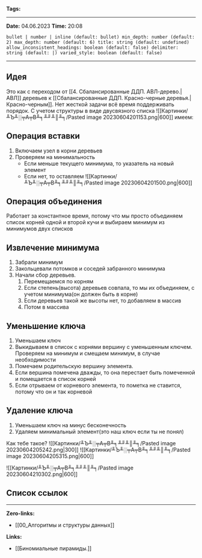 **Tags:** 
____
**Date:** 04.06.2023
**Time:** 20:08
```toc style:
bullet | number | inline (default: bullet) min_depth: number (default: 2) max_depth: number (default: 6) title: string (default: undefined) allow_inconsistent_headings: boolean (default: false) delimiter: string (default: |) varied_style: boolean (default: false)
```
____
## Идея
Это как с переходом от [[4. Сбалансированные ДДП. АВЛ-дерево.|АВЛ]] деревьев к [[Сбалансированные ДДП. Красно-черные деревья.|Красно-черным]]. Нет жесткой задачи всё время поддерживать порядок. С учетом структуры в виде двусвязного списка
![[Картинки/╨Ъ╨░╤А╤В╨╕╨╜╨║╨╕/Pasted image 20230604201153.png|600]]
имеем:

## Операция вставки
1. Включаем узел в корни деревьев
2. Проверяем на минимальность
   + Если меньше текущего минимума, то указатель на новый элемент
   + Если нет, то оставляем
![[Картинки/╨Ъ╨░╤А╤В╨╕╨╜╨║╨╕/Pasted image 20230604201500.png|600]]

## Операция объединения
Работает за константное время, потому что мы просто объединяем список корней одной и второй кучи и выбираем минимум из минимумов двух списков

## Извлечение минимума
1. Забрали минимум
2. Закольцевали потомков и соседей забранного минимума
3. Начали сбор деревьев.
	 1. Перемещаемся по корням
	 2. Если степень(высота) деревьев совпала, то мы их объединяем, с учетом минимума(он должен быть в корне)
	 3. Если деревьев такой же высоты нет, то добавляем в массив
	 4. Потом в массива

## Уменьшение ключа
1. Уменьшаем ключ
2. Выкидываем в список с корнями вершину с уменьшенным ключем. Проверяем на минимум и смещаем минимум, в случае необходимости
3. Помечаем родительскую вершину элемента.
4. Если вершина помечена дважды, то она перестает быть помеченной и помещается в список корней
5. Если отрываем от корневого элемента, то пометка не ставится, потому что он и так корневой

## Удаление ключа
1. Уменьшаем ключ на минус бесконечность
2. Удаляем минимальный элемент(это наш ключ если ты не понял)

Как тебе такое?
![[Картинки/╨Ъ╨░╤А╤В╨╕╨╜╨║╨╕/Pasted image 20230604205242.png|300]]
![[Картинки/╨Ъ╨░╤А╤В╨╕╨╜╨║╨╕/Pasted image 20230604205315.png|600]]


![[Картинки/╨Ъ╨░╤А╤В╨╕╨╜╨║╨╕/Pasted image 20230604210302.png|600]]
## Список ссылок
____
**Zero-links:**
+ [[00_Алгоритмы и структуры данных]]

**Links:**
+ [[Биномиальные пирамиды.]]